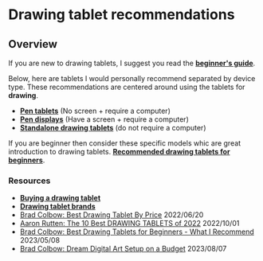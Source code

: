 # Drawing tablet recommendations

## Overview

If you are new to drawing tablets, I suggest you read the [**beginner's guide**](../guides/beginners-guide.md).&#x20;

Below, here are tablets I would personally recommend separated by device type. These recommendations are centered around using the tablets for **drawing**.

* [**Pen tablets**](pen-tablet-recommendations.md) (No screen + require a computer)
* [**Pen displays**](pen-display-recommendations.md) (Have a screen + require a computer)
* [**Standalone drawing tablets**](standalone-drawing-tablet-recommendations.md) (do not require a computer)

If you are beginner then consider these specific models whic are great introduction to drawing tablets. [**Recommended drawing tablets for beginners**](recommended-drawing-tablets-for-beginners.md).

### **Resources**

* [**Buying a drawing tablet**](../buying-a-drawing-tablet/)&#x20;
* [**Drawing tablet brands**](../drawing-tablet-brands/)&#x20;
* [Brad Colbow: Best Drawing Tablet By Price](https://youtu.be/nENQ-TLBYvI) 2022/06/20
* [Aaron Rutten: The 10 Best DRAWING TABLETS of 2022](https://youtu.be/fNy1hnlKxuY) 2022/10/01
* [Brad Colbow: Best Drawing Tablets for Beginners - What I Recommend](https://youtu.be/Dh49NwMt1yw) 2023/05/08
* [Brad Colbow: Dream Digital Art Setup on a Budget](https://youtu.be/xVN4tt27u6s) 2023/08/07
